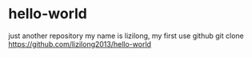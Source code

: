 # hello-world
just another repository
my name is lizilong, my first use github
git clone https://github.com/lizilong2013/hello-world

